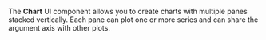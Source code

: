 The **Chart** UI component allows you to&nbsp;create charts with multiple panes stacked vertically. Each pane can plot one or&nbsp;more series and can share the argument axis with other plots.